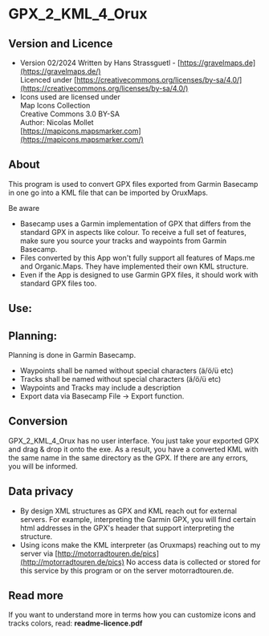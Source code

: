 # **GPX\_2\_KML\_4\_Orux**

## Version and Licence ##

- Version 02/2024
 Written by Hans Strassguetl - [https://gravelmaps.de](https://gravelmaps.de/)  
 Licenced under [https://creativecommons.org/licenses/by-sa/4.0/](https://creativecommons.org/licenses/by-sa/4.0/)  
- Icons used are licensed under  
 Map Icons Collection  
 Creative Commons 3.0 BY-SA  
 Author: Nicolas Mollet  
[https://mapicons.mapsmarker.com](https://mapicons.mapsmarker.com/)  

## About ##

This program is used to convert GPX files exported from Garmin Basecamp in one go into a KML file that can be imported by OruxMaps.

Be aware

- Basecamp uses a Garmin implementation of GPX that differs from the standard GPX in aspects like colour. To receive a full set of features, make sure you source your tracks and waypoints from Garmin Basecamp.
- Files converted by this App won't fully support all features of Maps.me and Organic.Maps. They have implemented their own KML structure.
- Even if the App is designed to use Garmin GPX files, it should work with standard GPX files too.

## Use: ##

## Planning: ##

Planning is done in Garmin Basecamp.

- Waypoints shall be named without special characters (ä/ö/ü etc)
- Tracks shall be named without special characters (ä/ö/ü etc)
- Waypoints and Tracks may include a description
- Export data via Basecamp File -\> Export function.

## Conversion ##

GPX\_2\_KML\_4\_Orux has no user interface. You just take your exported GPX and drag & drop it onto the exe. As a result, you have a converted KML with the same name in the same directory as the GPX. If there are any errors, you will be informed.


## Data privacy ##
- By design XML structures as GPX and KML reach out for external servers. For example, interpreting the Garmin GPX, you will find certain html addresses in the GPX's header that support interpreting the structure.
- Using icons make the KML interpreter (as Oruxmaps) reaching out to my server via [http://motorradtouren.de/pics](http://motorradtouren.de/pics)
 No access data is collected or stored for this service by this program or on the server motorradtouren.de.


## Read more ##

If you want to understand more in terms how you can customize icons and tracks colors, read: **readme-licence.pdf**


